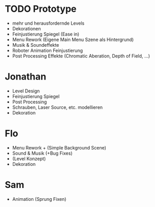 # TODO Prototype
- mehr und herausfordernde Levels
- Dekorationen
- Feinjustierung Spiegel (Ease in)
- Menu Rework (Eigene Main Menu Szene als Hintergrund)
- Musik & Soundeffekte
- Roboter Animation Feinjustierung
- Post Processing Effekte (Chromatic Aberation, Depth of Field, ...)

# Jonathan
- Level Design
- Feinjustierung Spiegel
- Post Processing
- Schrauben, Laser Source, etc. modellieren
- Dekoration

# Flo
- Menu Rework + (Simple Background Scene)
- Sound & Musik (+Bug Fixes)
- (Level Konzept)
- Dekoration

# Sam
- Animation (Sprung Fixen)
